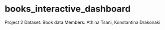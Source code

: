 # books_interactive_dashboard
Project 2
Dataset: Book data 
Members: Athina Tsani, Konstantina Drakonaki 
